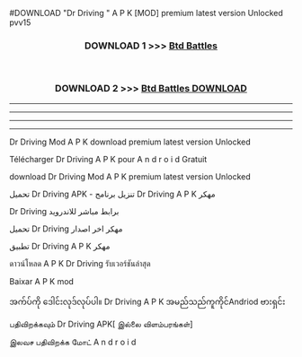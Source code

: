 #DOWNLOAD "Dr Driving " A P K [MOD] premium latest version Unlocked pvv15 



<div align="center">

<h3>DOWNLOAD 1 >>> <a href="https://getmod1.web.app/?judule=Btd Battles">Btd Battles</a></h3><br>

<h3>DOWNLOAD 2 >>> <a href="https://getmod1.web.app/?judule=Btd Battles">Btd Battles DOWNLOAD</a></h3>

</div>


----------------------------------------------------------

----------------------------------------------------------

----------------------------------------------------------

----------------------------------------------------------


Dr Driving  Mod A P K download premium latest version Unlocked

Télécharger  Dr Driving  A P K pour A n d r o i d Gratuit

download Dr Driving  Mod A P K premium latest version Unlocked

تحميل Dr Driving  APK - تنزيل برنامج Dr Driving  A P K مهكر

Dr Driving  برابط مباشر للاندرويد

تحميل Dr Driving  مهكر اخر اصدار

تطبيق Dr Driving  A P K مهكر

ดาวน์โหลด A P K Dr Driving  รับเวอร์ชันล่าสุด

Baixar A P K mod

အက်ပ်ကို ဒေါင်းလုဒ်လုပ်ပါ။ Dr Driving  A P K အမည်သည်ကူကိုင်Andriod ဗားရှင်း

பதிவிறக்கவும் Dr Driving  APK[ இல்லை விளம்பரங்கள்] 
 
இலவச பதிவிறக்க மோட் A n d r o i d



